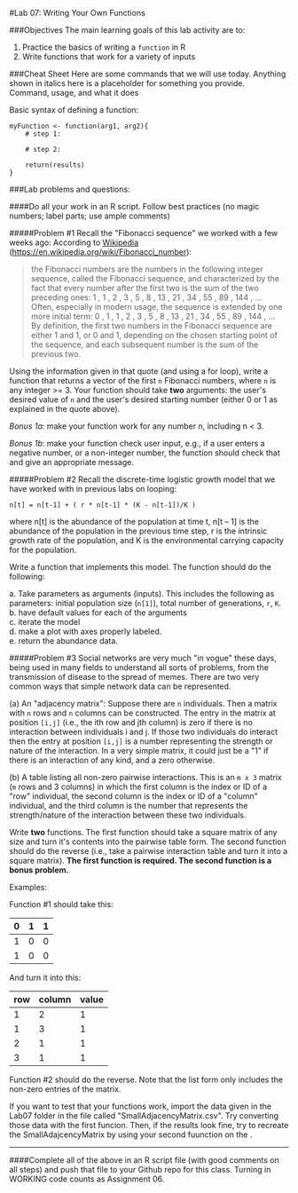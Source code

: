 #Lab 07: Writing Your Own Functions###ObjectivesThe main learning goals of this lab activity are to:  1.	Practice the basics of writing a `function` in R2.  Write functions that work for a variety of inputs###Cheat SheetHere are some commands that we will use today.  Anything shown in italics here is a placeholder for something you provide.  Command, usage, and what it doesBasic syntax of defining a function:
	myFunction <- function(arg1, arg2){
		# step 1:
		
		# step 2:
		
		return(results)	}###Lab problems and questions: 
####Do all your work in an R script. Follow best practices (no magic numbers; label parts; use ample comments)#####Problem #1Recall the "Fibonacci sequence" we worked with a few weeks ago: According to [Wikipedia](https://en.wikipedia.org/wiki/Fibonacci_number) (https://en.wikipedia.org/wiki/Fibonacci_number):    >the Fibonacci numbers are the numbers in the following integer sequence, called the Fibonacci sequence, and characterized by the fact that every number after the first two is the sum of the two preceding ones:
1 , 1 , 2 , 3 , 5 , 8 , 13 , 21 , 34 , 55 , 89 , 144 , ...   
Often, especially in modern usage, the sequence is extended by one more initial term:  0 , 1 , 1 , 2 , 3 , 5 , 8 , 13 , 21 , 34 , 55 , 89 , 144 , ...  
By definition, the first two numbers in the Fibonacci sequence are either 1 and 1, or 0 and 1, depending on the chosen starting point of the sequence, and each subsequent number is the sum of the previous two.
Using the information given in that quote (and using a for loop), write a function that returns a vector of the first `n` Fibonacci numbers, where `n` is any integer >= 3.  Your function should take **two** arguments: the user's desired value of `n` and the user's desired starting number (either 0 or 1 as explained in the quote above).
*Bonus 1a*: make your function work for any number n, including n < 3.
*Bonus 1b*: make your function check user input, e.g., if a user enters a negative number, or a non-integer number, the function should check that and give an appropriate message.
#####Problem #2Recall the discrete-time logistic growth model that we have worked with in previous labs on looping:
	n[t] = n[t-1] + ( r * n[t-1] * (K - n[t-1])/K )where n[t] is the abundance of the population at time t, n[t – 1] is the abundance of the population in the previous time step, r is the intrinsic growth rate of the population, and K is the environmental carrying capacity for the population.  

Write a function that implements this model.  The function should do the following:

a. Take parameters as arguments (inputs).  This includes the following as parameters: initial population size (`n[1]`), total number of generations, `r`, `K`.  b. have default values for each of the arguments  
c. iterate the model  
d. make a plot with axes properly labeled.  
e. return the abundance data.  

#####Problem #3
Social networks are very much "in vogue" these days, being used in many fields to understand all sorts of problems, from the transmission of disease to the spread of memes.  There are two very common ways that simple network data can be represented.  

(a) An "adjacency matrix": 	Suppose there are `n` individuals.  Then a matrix with `n` rows and `n` columns can be constructed.  The entry in the matrix at position `[i,j]` (i.e., the ith row and jth column) is zero if there is no interaction between individuals i and j.  If those two individuals do interact then the entry at position `[i,j]` is a number representing the strength or nature of the interaction.  In a very simple matrix, it could just be a "1" if there is an interaction of any kind, and a zero otherwise.

(b) A table listing all non-zero pairwise interactions.  This is an `m x 3` matrix (`m` rows and 3 columns) in which the first column is the index or ID of a "row" individual, the second column is the index or ID of a "column" individual, and the third column is the number that represents the strength/nature of the interaction between these two individuals.

Write **two** functions.  The first function should take a square matrix of any size and turn it's contents into the pairwise table form.  The second function should do the reverse (i.e., take a pairwise interaction table and turn it into a square matrix).  **The first function is required.  The second function is a bonus problem.**

Examples:

Function #1 should take this:

| 0 | 1 | 1 |  
|---|---|---|  
| 1 | 0 | 0 |  
| 1 | 0 | 0 |  

And turn it into this:  

|row|column|value|
|---|---|---|
|1|2|1|
|1|3|1|
|2|1|1|
|3|1|1|

Function #2 should do the reverse.  Note that the list form only includes the non-zero entries of the matrix.
 
If you want to test that your functions work, import the data given in the Lab07 folder in the file called "SmallAdjacencyMatrix.csv".  Try converting those data with the first funcion.  Then, if the results look fine, try to recreate the SmallAdajcencyMatrix by using your second fuunction on the . <hr>####Complete all of the above in an R script file (with good comments on all steps) and push that file to your Github repo for this class.  Turning in WORKING code counts as Assignment 06. 